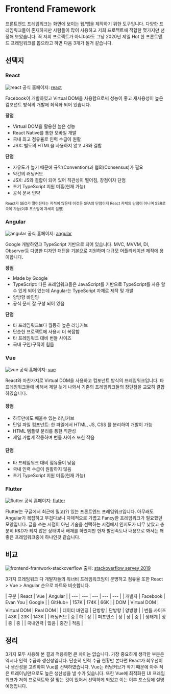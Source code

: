 # Frontend Framework

프론트앤드 프레임워크는 화면에 보이는 웹/앱을 제작하기 위한 도구입니다. 다양한 프레임워크들이 존재하지만 사람들이 많이 사용하고 저희 프로젝트에 적합한 몇가지만 선정해 보았습니다. 꼭 저희 프로젝트가 아니더라도 그냥 2020년 제일 Hot 한 프론트앤드 프레임워크를 뽑으라고 하면 다음 3개가 될거 같습니다.


## 선택지

### React

![react](/img/wedev/react.jpg)
<span class="ref">공식 홈페이지: [react](https://reactjs.org/)</span>

Facebook이 개발하였고 Virtual DOM을 사용함으로써 성능이 좋고 재사용성이 높은 컴포넌트 방식의 개발에 최적화 되어 있습니다.

**장점**

- Virtual DOM을 활용한 높은 성능
- React Native를 통한 모바일 개발
- 국내 최고 점유율로 인력 수급이 원활
- JSX: 별도의 HTML을 사용하지 않고 JS와 결합

**단점**

- 자유도가 높기 때문에 규약(Convention)과 협의(Consensus)가 필요
- 약간의 러닝커브
- JSX: JS와 결합이 되어 있어 직관성이 떨어짐, 장점이자 단점
- 초기 TypeScript 지원 미흡(현재 가능)
- 공식 문서 빈약

<small>React가 SEO가 떨어진다는 지적이 많은데 이것은 SPA의 단점이지 React 자체의 단점이 아니며 SSR로 극복 가능(이후 포스팅에 자세히 설명)</small>


### Angular

![angular](/img/wedev/angular.jpg)
<span class="ref">공식 홈페이지: [angular](https://angular.io/)</span>

Google 개발하였고 TypeScript 기반으로 되어 있습니다. MVC, MVVM, DI, Observer등 다양한 디자인 패턴을 기본으로 지원하며 대규모 어플리케이션 제작에 용이합니다.

**장점**

- Made by Google
- TypeScript: 다른 프레임워크들은 JavaScript를 기반으로 TypeScript를 사용 할 수 있게 되어 있는데 Angular는 TypeScript 자체로 제작 및 개발
- 양방향 바인딩
- 공식 문서 잘 구성 되어 있음

**단점**

- 타 프레임워크보다 월등히 높은 러닝커브
- 단순한 프로젝트에 사용시 더 복잡함
- 타 프레임워크 대비 번들 사이즈
- 국내 구인/구직이 힘듬

### Vue

![vue](/img/wedev/vue.jpg)
<span class="ref">공식 홈페이지: [vue](https://vuejs.org/)</span>

React와 마찬가지로 Virtual DOM을 사용하고 컴포넌트 방식의 프레임워크입니다. 타 프레임워크들에 비해서 제일 늣게 나와서 기존의 프레임워크들의 장단점을 교묘히 결합하였습니다.

#### 장점

- 하루만에도 배울수 있는 러닝커브
- 단일 파일 컴포넌트: 한 파일에서 HTML, JS, CSS 를 분리하여 개발이 가능
- HTML 템플릿 분리를 통한 직관성
- 제일 가볍게 작동하며 번들 사이즈 또한 작음

#### 단점

- 타 프레임워크 대비 점유율이 낮음
- 국내 인력 수급이 원활하지 않음
- 초기 TypeScript 지원 미흡(현재 가능)

### Flutter

![flutter](/img/wedev/flutter.jpg)
<span class="ref">공식 홈페이지: [flutter](https://flutter.dev/)</span>

Flutter는 구글에서 최근에 밀고(?) 있는 프론트엔드 프레임워크입니다. 아무래도 Angular가 복잡하고 무겁다보니 자체적으로 가볍고 Fancy한 프레임워크가 필요했던 모양입니다. 글을 쓰는 시점이 아닌 기술을 선택하는 시점에서 인지도가 너무 낮았고 충분히 R&D가 되지 않은 상태여서 배재를 하였지만 현재 발전속도나 내용으로 봐서는 꽤 좋은 프레임워크중에 하나인것 같습니다.


## 비교

![frontend-framwork-stackoverflow](/img/wedev/frontend-frameworks-stackoverflow.png)
<span class="ref">출처: [stackoverflow servey 2019](https://insights.stackoverflow.com/survey/2019/)</span>

3가지 프레임워크 다 개발자들의 워너비 프레임워크임이 분명하고 점유율 또한 React > Vue > Angular 순으로 차트와 비슷합니다.

| 구분 | React | Vue | Angular |
| --- | --- | --- | --- | --- |
| 개발자 | Facebook | Evan You | Google |
| GitHub⭐ | 157K | 174K | 66K |
| DOM | Virtual DOM | Virtual DOM | Real DOM |
| 데이터 바인딩 | 단방향 | 단방향 | 양방향 |
| 번들 사이즈 | 43K | 23K | 143K |
| 러닝커브 | 중 | 하 | 상 |
| 퍼포먼스 | 상 | 상 | 중 |
| 생태계 | 상 | 중 | 중 |
| 국내인력 | 많음 | 중간 | 적음 |

## 정리

3가지 모두 사용해 본 결과 적응하면 큰 차이는 없습니다. 가장 중요하게 생각한 부분은 역시나 인력 수급과 생산성입니다. 단순히 인력 수급 현황만 본다면 React가 최우선이나 생산성을 고려하여 Vue를 선택하였습니다. Vue는 러닝커브가 작기 때문에 아주 적은 트레이닝만으로도 높은 생산성을 낼 수가 있습니다. 또한 Vue에 최적화된 UI 프레임워크가 저희 프로젝트와 잘 맞는 것이 있어서 선택하게 되었고 이는 이후 포스팅에 설명 예정입니다.
